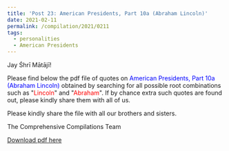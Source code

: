 ```yaml
---
title: 'Post 23: American Presidents, Part 10a (Abraham Lincoln)'
date: 2021-02-11
permalink: /compilation/2021/0211
tags:
  - personalities
  - American Presidents
---
```

Jay Śhrī Mātājī!

Please find below the pdf file of quotes on <font color="blue">American Presidents, Part 10a (Abraham Lincoln)</font> obtained by searching for all possible root combinations such as "<font color="red">Lincoln</font>" and "<font color="red">Abraham</font>". If by chance extra such quotes are found out, please kindly share them with all of us.<br>

Please kindly share the file with all our brothers and sisters.  

The Comprehensive Compilations Team

[Download pdf here](http://seven-teams.github.io/files/American_Presidents_Part_10a_Abraham_Lincoln.pdf)